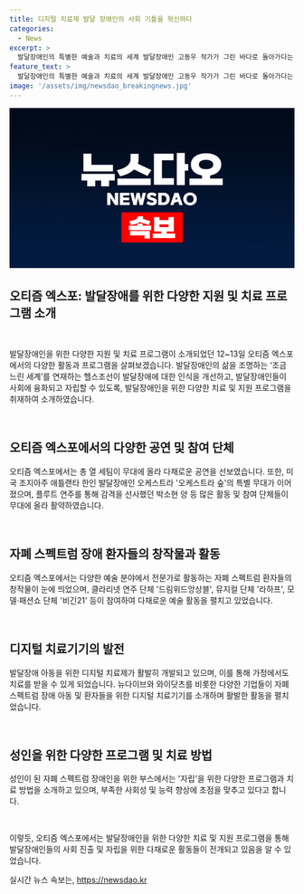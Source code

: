 ```yaml
---
title: 디지털 치료제 발달 장애인의 사회 기틀을 혁신하다
categories:
  - News
excerpt: >
  발달장애인의 특별한 예술과 치료의 세계 발달장애인 고동우 작가가 그린 바다로 돌아가다는 놀라운 예술작품. 오티즘 엑스포에서 발달장애인의 플루트 연주와 더불어 자폐 스펙트럼 장애인들의 창작물이 인상적. 발달장애에 대한 인식을 개선하기 위해 꾸준히 발전하고 있는 미래 설계 로드맵을 살펴볼 수 있었고, 클라리넷 연주 단체 드림위드앙상블, 뮤지컬 단체 라하프 모델 패션쇼 단체 비긴21의 참여도 눈에 띔. 또한, 디지털 치료기기와 대학들의 참여로 발달장애인들을 위한 부스도 마련되었음. 발달장애인 예술 분야는 핫한 분야로 자리잡았음.
feature_text: >
  발달장애인의 특별한 예술과 치료의 세계 발달장애인 고동우 작가가 그린 바다로 돌아가다는 놀라운 예술작품. 오티즘 엑스포에서 발달장애인의 플루트 연주와 더불어 자폐 스펙트럼 장애인들의 창작물이 인상적. 발달장애에 대한 인식을 개선하기 위해 꾸준히 발전하고 있는 미래 설계 로드맵을 살펴볼 수 있었고, 클라리넷 연주 단체 드림위드앙상블, 뮤지컬 단체 라하프 모델 패션쇼 단체 비긴21의 참여도 눈에 띔. 또한, 디지털 치료기기와 대학들의 참여로 발달장애인들을 위한 부스도 마련되었음. 발달장애인 예술 분야는 핫한 분야로 자리잡았음.
image: '/assets/img/newsdao_breakingnews.jpg'
---
```


<p><img src="/assets/img/newsdao_breakingnews.jpg" alt="cryptoinkorea 속보" /></p>

<h2 data-ke-size="size26">오티즘 엑스포: 발달장애를 위한 다양한 지원 및 치료 프로그램 소개</h2>

<p data-ke-size="size16">&nbsp;</p>

<p>발달장애인을 위한 다양한 지원 및 치료 프로그램이 소개되었던 12~13일 오티즘 엑스포에서의 다양한 활동과 프로그램을 살펴보겠습니다. 발달장애인의 삶을 조명하는 ‘조금 느린 세계’를 연재하는 헬스조선이 발달장애에 대한 인식을 개선하고, 발달장애인들이 사회에 융화되고 자립할 수 있도록, 발달장애인을 위한 다양한 치료 및 지원 프로그램을 취재하여 소개하였습니다.</p>

<p data-ke-size="size16">&nbsp;</p>

<h2 data-ke-size="size24">오티즘 엑스포에서의 다양한 공연 및 참여 단체</h2>

<p>오티즘 엑스포에서는 총 열 세팀이 무대에 올라 다채로운 공연을 선보였습니다. 또한, 미국 조지아주 애틀랜타 한인 발달장애인 오케스트라 '오케스트라 숲'의 특별 무대가 이어졌으며, 플루트 연주를 통해 감격을 선사했던 박소현 양 등 많은 활동 및 참여 단체들이 무대에 올라 활약하였습니다.</p>

<p data-ke-size="size16">&nbsp;</p>

<h2 data-ke-size="size24">자폐 스펙트럼 장애 환자들의 창작물과 활동</h2>

<p>오티즘 엑스포에서는 다양한 예술 분야에서 전문가로 활동하는 자폐 스펙트럼 환자들의 창작물이 눈에 띄었으며, 클라리넷 연주 단체 '드림위드앙상블', 뮤지컬 단체 '라하프', 모델·패션쇼 단체 '비긴21' 등이 참여하여 다채로운 예술 활동을 펼치고 있었습니다.</p>

<p data-ke-size="size16">&nbsp;</p>

<h2 data-ke-size="size24">디지털 치료기기의 발전</h2>

<p>발달장애 아동을 위한 디지털 치료제가 활발히 개발되고 있으며, 이를 통해 가정에서도 치료를 받을 수 있게 되었습니다. 뉴다이브와 와이닷츠를 비롯한 다양한 기업들이 자폐 스펙트럼 장애 아동 및 환자들을 위한 디지털 치료기기를 소개하며 활발한 활동을 펼치었습니다.</p>

<p data-ke-size="size16">&nbsp;</p>

<h2 data-ke-size="size24">성인을 위한 다양한 프로그램 및 치료 방법</h2>

<p>성인이 된 자폐 스펙트럼 장애인을 위한 부스에서는 '자립'을 위한 다양한 프로그램과 치료 방법을 소개하고 있으며, 부족한 사회성 및 능력 향상에 초점을 맞추고 있다고 합니다.</p>

<p data-ke-size="size16">&nbsp;</p>

<p>이렇듯, 오티즘 엑스포에서는 발달장애인을 위한 다양한 치료 및 지원 프로그램을 통해 발달장애인들의 사회 진출 및 자립을 위한 다채로운 활동들이 전개되고 있음을 알 수 있었습니다.</p>
실시간 뉴스 속보는, <a href="https://newsdao.kr" rel="dofollow">https://newsdao.kr</a>


